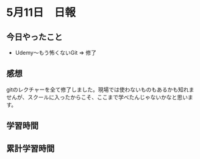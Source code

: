 #   5月11日　日報

##  今日やったこと
* Udemy〜もう怖くないGit => 修了


##  感想
gitのレクチャーを全て修了しました。現場では使わないものもあるかも知れませんが、スクールに入ったからこそ、ここまで学べたんじゃないかなと思います。

##  学習時間

##  累計学習時間

